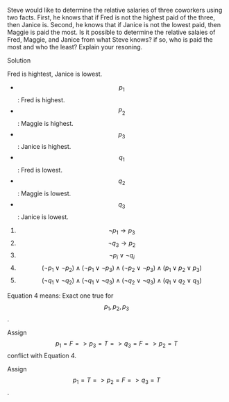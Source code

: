 Steve would like to determine the relative salaries of three coworkers using two facts. First, he knows that if Fred is not the highest paid of the three, then Janice is. Second, he knows that if Janice is not the lowest paid, then Maggie is paid the most. Is it possible to determine the relative salaies of Fred, Maggie, and Janice from what Steve knows? if so, who is paid the most and who the least? Explain your resoning.

Solution

Fred is hightest, Janice is lowest.

+ $$p_1$$: Fred is highest.
+ $$P_2$$: Maggie is highest.
+ $$p_3$$: Janice is highest.
+ $$q_1$$: Fred is lowest.
+ $$q_2$$: Maggie is lowest.
+ $$q_3$$: Janice is lowest.

1. $$\neg p_1 \rightarrow p_3$$
1. $$\neg q_3 \rightarrow p_2$$
1. $$\neg p_i \vee \neg q_i$$
1. $$(\neg p_1 \vee \neg p_2) \wedge (\neg p_1 \vee \neg p_3) \wedge (\neg p_2 \vee \neg p_3) \wedge (p_1 \vee p_2 \vee p_3)$$
1. $$(\neg q_1 \vee \neg q_2) \wedge (\neg q_1 \vee \neg q_3) \wedge (\neg q_2 \vee \neg q_3) \wedge (q_1 \vee q_2 \vee q_3)$$

Equation 4 means: Exact one true for $$p_1, p_2, p_3$$.

Assign $$p_1 = F => p_3 = T => q_3 = F = > p_2 = T$$ conflict with Equation 4.

Assign $$p_1 = T => p_2 = F => q_3 = T$$.